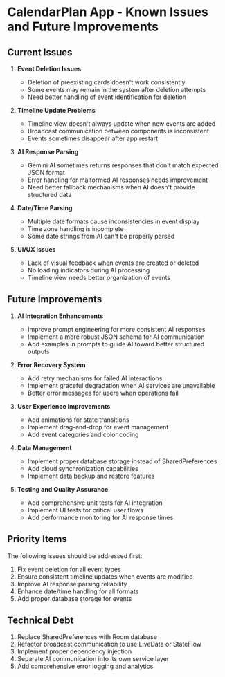 # CalendarPlan App - Known Issues and Future Improvements

## Current Issues

1. **Event Deletion Issues**
   - Deletion of preexisting cards doesn't work consistently
   - Some events may remain in the system after deletion attempts
   - Need better handling of event identification for deletion

2. **Timeline Update Problems**
   - Timeline view doesn't always update when new events are added
   - Broadcast communication between components is inconsistent
   - Events sometimes disappear after app restart

3. **AI Response Parsing**
   - Gemini AI sometimes returns responses that don't match expected JSON format
   - Error handling for malformed AI responses needs improvement
   - Need better fallback mechanisms when AI doesn't provide structured data

4. **Date/Time Parsing**
   - Multiple date formats cause inconsistencies in event display
   - Time zone handling is incomplete
   - Some date strings from AI can't be properly parsed

5. **UI/UX Issues**
   - Lack of visual feedback when events are created or deleted
   - No loading indicators during AI processing
   - Timeline view needs better organization of events

## Future Improvements

1. **AI Integration Enhancements**
   - Improve prompt engineering for more consistent AI responses
   - Implement a more robust JSON schema for AI communication
   - Add examples in prompts to guide AI toward better structured outputs

2. **Error Recovery System**
   - Add retry mechanisms for failed AI interactions
   - Implement graceful degradation when AI services are unavailable
   - Better error messages for users when operations fail

3. **User Experience Improvements**
   - Add animations for state transitions
   - Implement drag-and-drop for event management
   - Add event categories and color coding

4. **Data Management**
   - Implement proper database storage instead of SharedPreferences
   - Add cloud synchronization capabilities
   - Implement data backup and restore features

5. **Testing and Quality Assurance**
   - Add comprehensive unit tests for AI integration
   - Implement UI tests for critical user flows
   - Add performance monitoring for AI response times

## Priority Items

The following issues should be addressed first:

1. Fix event deletion for all event types
2. Ensure consistent timeline updates when events are modified
3. Improve AI response parsing reliability
4. Enhance date/time handling for all formats
5. Add proper database storage for events

## Technical Debt

1. Replace SharedPreferences with Room database
2. Refactor broadcast communication to use LiveData or StateFlow
3. Implement proper dependency injection
4. Separate AI communication into its own service layer
5. Add comprehensive error logging and analytics
